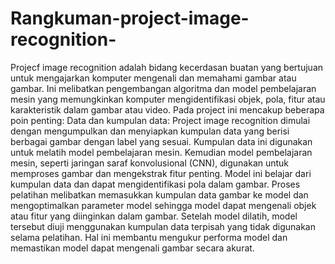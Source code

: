 # Rangkuman-project-image-recognition-
Projecf image recognition adalah bidang kecerdasan buatan yang bertujuan untuk mengajarkan komputer mengenali dan memahami gambar atau gambar. Ini melibatkan pengembangan algoritma dan model pembelajaran mesin yang memungkinkan komputer mengidentifikasi objek, pola, fitur atau karakteristik dalam gambar atau video. Pada project ini mencakup beberapa poin penting: Data dan kumpulan data: Project image recognition dimulai dengan mengumpulkan dan menyiapkan kumpulan data yang berisi berbagai gambar dengan label yang sesuai. Kumpulan data ini digunakan untuk melatih model pembelajaran mesin. Kemudian model pembelajaran mesin, seperti jaringan saraf konvolusional (CNN), digunakan untuk memproses gambar dan mengekstrak fitur penting. Model ini belajar dari kumpulan data dan dapat mengidentifikasi pola dalam gambar. Proses pelatihan melibatkan memasukkan kumpulan data gambar ke model dan mengoptimalkan parameter model sehingga model dapat mengenali objek atau fitur yang diinginkan dalam gambar. Setelah model dilatih, model tersebut diuji menggunakan kumpulan data terpisah yang tidak digunakan selama pelatihan. Hal ini membantu mengukur performa model dan memastikan model dapat mengenali gambar secara akurat.
